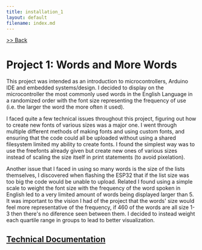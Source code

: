 ```yaml
---
title: installation_1
layout: default
filename: index.md
--- 
```

[>> Back](../../Creative_Embed_Portfolio/)

# Project 1: Words and More Words

This project was intended as an introduction to microcontrollers, Arduino IDE
and embedded systems/design. I decided to display on the microcontroller the most
commonly used words in the English Language in a randomized order with the font
size representing the frequency of use (i.e. the larger the word the more often
it used).

I faced quite a few technical issues throughout this project, figuring out how
to create new fonts of various sizes was a major one. I went through multiple
different methods of making fonts and using custom fonts, and ensuring that the
code could all be uploaded without using a shared filesystem limited my ability
to create fonts. I found the simplest way was to use the freefonts already given
but create new ones of various sizes instead of scaling the size itself in
print statements (to avoid pixelation).

Another issue that I faced in using so many words is the size of the lists
themselves, I discovered when flashing the ESP32 that if the list size was too
big the code would be unable to upload. Related I found using a simple scale
to weight the font size with the frequency of the word spoken in English led to
a very limited amount of words being displayed larger than 5. It was important
to the vision I had of the project that the words' size would feel more
representative of the frequency, if 460 of the words are all size 1-3 then
there's no diference seen between them. I decided to instead weight each
quartile range in groups to lead to better visualization.

## [Technical Documentation](https://github.com/IzzyFG/Creative_Embed_Portfolio/blob/main/installation_1/README.md)
